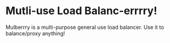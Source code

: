 Mutli-use Load Balanc-errrry!
=============

Mulberrry is a multi-purpose general use load balancer. Use it to balance/proxy anything!
